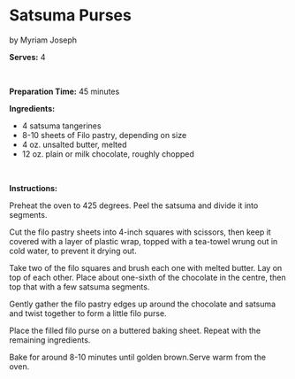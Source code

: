 Satsuma Purses
==============

by Myriam Joseph

**Serves:** 4

 

**Preparation Time:** 45 minutes

**Ingredients:**

-   4 satsuma tangerines
-   8-10 sheets of Filo pastry, depending on size
-   4 oz. unsalted butter, melted
-   12 oz. plain or milk chocolate, roughly chopped

 

**Instructions:**

Preheat the oven to 425 degrees. Peel the satsuma and divide it into segments.

Cut the filo pastry sheets into 4-inch squares with scissors, then keep it covered with a layer of plastic wrap, topped with a tea-towel wrung out in cold water, to prevent it drying out.

Take two of the filo squares and brush each one with melted butter. Lay on top of each other. Place about one-sixth of the chocolate in the centre, then top that with a few satsuma segments.

Gently gather the filo pastry edges up around the chocolate and satsuma and twist together to form a little filo purse.

Place the filled filo purse on a buttered baking sheet. Repeat with the remaining ingredients.

Bake for around 8-10 minutes until golden brown.Serve warm from the oven.

